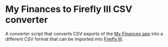 # My Finances to Firefly III CSV converter

A converter script that converts CSV exports of the [My Finances app](https://play.google.com/store/apps/details?id=com.sevencsolutions.myfinances) into a different CSV format that can be imported into [Firefly III](https://github.com/firefly-iii/firefly-iii).
